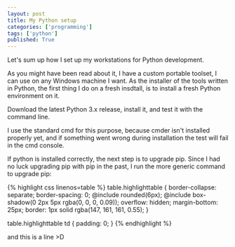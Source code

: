 ```yaml
---
layout: post
title: My Python setup
categories: ['programming']
tags: ['python']
published: True
---
```


Let's sum up how I set up my workstations for Python development.

As you might have been read about it, I have a custom portable toolset, I can use on any Windows machine I want. As the installer of the tools written in Python, the first thing I do on a fresh insdtall, is to install a fresh Python environment on it.

Download the latest Python 3.x release, install it, and test it with the command line.

I use the standard cmd for this purpose, because cmder isn't installed properly yet, and if something went wrong during installation the test will fail in the cmd console.

If python is installed correctly, the next step is to upgrade pip.
Since I had no luck upgrading pip with pip in the past, I run the more generic command to upgrade pip:


{% highlight css linenos=table %}
table.highlighttable {
  border-collapse: separate;
  border-spacing: 0;
  @include rounded(6px);
  @include box-shadow(0 2px 5px rgba(0, 0, 0, 0.09));
  overflow: hidden;
  margin-bottom: 25px;
  border: 1px solid rgba(147, 161, 161, 0.55);
}
 
table.highlighttable td {
  padding: 0;
}
{% endhighlight %}

and this is a line >D




